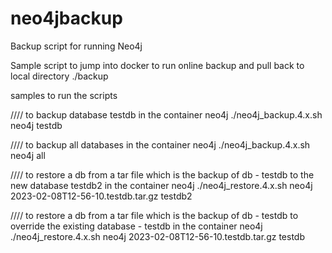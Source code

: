 # neo4jbackup
Backup script for running Neo4j

Sample script to jump into docker to run online backup and pull back to local directory ./backup

samples to run the scripts

//// to backup database testdb in the container neo4j
./neo4j_backup.4.x.sh neo4j testdb 

//// to backup all databases in the container neo4j
./neo4j_backup.4.x.sh neo4j all

//// to restore a db from  a tar file which is the backup of db - testdb to the new database testdb2 in the container neo4j
./neo4j_restore.4.x.sh neo4j 2023-02-08T12-56-10.testdb.tar.gz testdb2


//// to restore a db from a tar file which is the backup of db - testdb to override the existing database - testdb in the container neo4j
./neo4j_restore.4.x.sh neo4j 2023-02-08T12-56-10.testdb.tar.gz testdb
